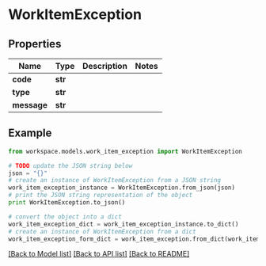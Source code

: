 # WorkItemException


## Properties
Name | Type | Description | Notes
------------ | ------------- | ------------- | -------------
**code** | **str** |  | 
**type** | **str** |  | 
**message** | **str** |  | 

## Example

```python
from workspace.models.work_item_exception import WorkItemException

# TODO update the JSON string below
json = "{}"
# create an instance of WorkItemException from a JSON string
work_item_exception_instance = WorkItemException.from_json(json)
# print the JSON string representation of the object
print WorkItemException.to_json()

# convert the object into a dict
work_item_exception_dict = work_item_exception_instance.to_dict()
# create an instance of WorkItemException from a dict
work_item_exception_form_dict = work_item_exception.from_dict(work_item_exception_dict)
```
[[Back to Model list]](../README.md#documentation-for-models) [[Back to API list]](../README.md#documentation-for-api-endpoints) [[Back to README]](../README.md)


